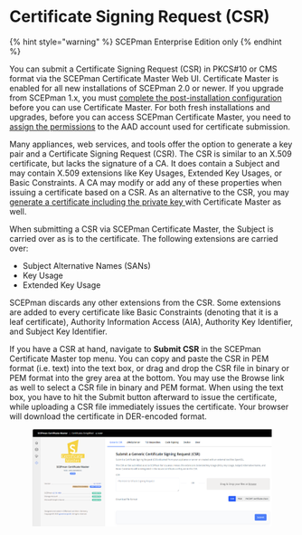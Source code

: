 # Certificate Signing Request (CSR)

{% hint style="warning" %}
SCEPman Enterprise Edition only
{% endhint %}

You can submit a Certificate Signing Request (CSR) in PKCS#10 or CMS format via the SCEPman Certificate Master Web UI. Certificate Master is enabled for all new installations of SCEPman 2.0 or newer. If you upgrade from SCEPman 1.x, you must [complete the post-installation configuration](../../scepman-configuration/post-installation-config.md) before you can use Certificate Master. For both fresh installations and upgrades, before you can access SCEPman Certificate Master, you need to [assign the permissions](../../scepman-configuration/post-installation-config.md#granting-the-rights-to-request-certificates-via-the-certificate-master-website) to the AAD account used for certificate submission.

Many appliances, web services, and tools offer the option to generate a key pair and a Certificate Signing Request (CSR). The CSR is similar to an X.509 certificate, but lacks the signature of a CA. It does contain a Subject and may contain X.509 extensions like Key Usages, Extended Key Usages, or Basic Constraints. A CA may modify or add any of these properties when issuing a certificate based on a CSR. As an alternative to the CSR, you may [generate a certificate including the private key ](tls-server-certificate-pkcs-12.md)with Certificate Master as well.

When submitting a CSR via SCEPman Certificate Master, the Subject is carried over as is to the certificate. The following extensions are carried over:

* Subject Alternative Names (SANs)
* Key Usage
* Extended Key Usage

SCEPman discards any other extensions from the CSR. Some extensions are added to every certificate like Basic Constraints (denoting that it is a leaf certificate), Authority Information Access (AIA), Authority Key Identifier, and Subject Key Identifier.

If you have a CSR at hand, navigate to **Submit CSR** in the SCEPman Certificate Master top menu. You can copy and paste the CSR in PEM format (i.e. text) into the text box, or drag and drop the CSR file in binary or PEM format into the grey area at the bottom. You may use the Browse link as well to select a CSR file in binary and PEM format. When using the text box, you have to hit the Submit button afterward to issue the certificate, while uploading a CSR file immediately issues the certificate. Your browser will download the certificate in DER-encoded format.

<figure><img src="../../.gitbook/assets/image (80).png" alt=""><figcaption></figcaption></figure>

